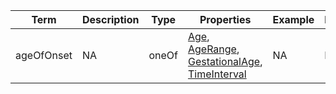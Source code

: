 |Term | Description | Type | Properties | Example | Enum|
| ---| ---| ---| ---| ---| --- |
| ageOfOnset | NA | oneOf | [Age](./Age.md), [AgeRange](./AgeRange_PXF.md), [GestationalAge](./GestationalAge.md), [TimeInterval](./TimeInterval.md) | NA | NA|
